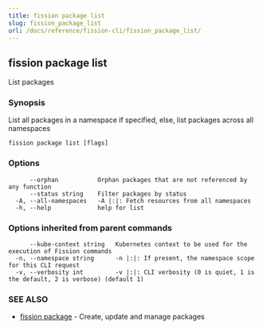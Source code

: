 ```yaml
---
title: fission package list
slug: fission_package_list
url: /docs/reference/fission-cli/fission_package_list/
---
```

## fission package list

List packages

### Synopsis

List all packages in a namespace if specified, else, list packages across all namespaces

```
fission package list [flags]
```

### Options

```
      --orphan           Orphan packages that are not referenced by any function
      --status string    Filter packages by status
  -A, --all-namespaces   -A |:|: Fetch resources from all namespaces
  -h, --help             help for list
```

### Options inherited from parent commands

```
      --kube-context string   Kubernetes context to be used for the execution of Fission commands
  -n, --namespace string      -n |:|: If present, the namespace scope for this CLI request
  -v, --verbosity int         -v |:|: CLI verbosity (0 is quiet, 1 is the default, 2 is verbose) (default 1)
```

### SEE ALSO

* [fission package](/docs/reference/fission-cli/fission_package/)	 - Create, update and manage packages

